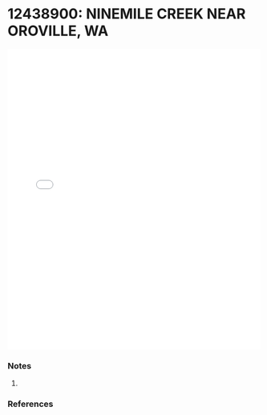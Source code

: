 # 12438900: NINEMILE CREEK NEAR OROVILLE, WA

<iframe src="/distribution_estimation/_static/stations/12438900_fdc.html" width="100%" height="600" frameborder="0"></iframe>

### Notes
1. 

### References

